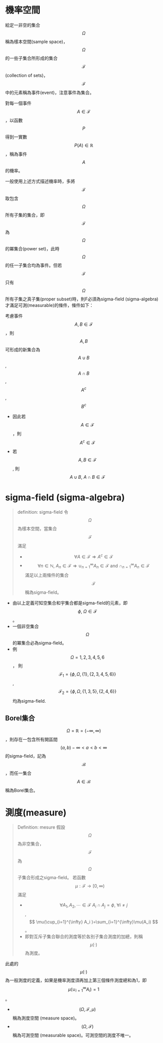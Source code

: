 # 機率空間

給定一非空的集合$$\Omega$$稱為樣本空間\(sample space\)，$$\Omega$$的一些子集合所形成的集合$$\mathcal{F}$$\(collection of sets\)，$$\mathcal{F}$$中的元素稱為事件\(event\)，注意事件為集合。

對每一個事件$$A \in \mathcal{F}$$，以函數$$P$$得到一實數 $$P(A) \in \mathbb{R}$$，稱為事件$$A$$的機率。

一般使用上述方式描述機率時，多將$$\mathcal{F}$$取包含$$\Omega$$所有子集的集合，即$$\mathcal{F}$$為$$\Omega$$的冪集合\(power set\)，此時$$\Omega$$的任一子集合均為事件。但若$$\mathcal{F}$$只有$$\Omega$$所有子集之真子集\(proper subset\)時，則F必須為sigma-field \(sigma-algebra\)才滿足可測\(measurable\)的條件，條件如下：

考慮事件 $$A, B \in \mathcal{F}$$，則$$A,B$$可形成的新集合為$$A \cup B$$, $$A \cap B$$, $$A^c$$, $$B^c$$

* 因此若$$A \in \mathcal{F}$$，則 $$A^c\in \mathcal{F}$$
* 若$$A,B \in \mathcal{F}$$, 則 $$A \cup B,\ A\cap B \in \mathcal{F}$$

# sigma-field \(sigma-algebra\)
> definition: sigma-field
> 令 $$\Omega$$為樣本空間，當集合 $$\mathcal{F}$$滿足
> * $$\forall A \in \mathcal{F} \Rightarrow A^c \in \mathcal{F}$$
> * $$\forall n \in \mathbb{N}, \ A_n \in \mathcal{F} \Rightarrow  \cup_{n=1}^{\infty} A_n \in \mathcal{F}\  \text{and}\ \cap_{n=1}^{\infty}A_n \in \mathcal{F}$$
> 滿足以上兩條件的集合$$\mathcal{F}$$稱為sigma-field。

* 由以上定義可知空集合和宇集合都是sigma-field的元素，即 $$\phi,\ \Omega \in \mathcal{F}$$。
* 一個非空集合$$\Omega$$的冪集合必為sigma-field。
* 例 $$\Omega={1,2,3,4,5,6}$$， 則$$\mathcal{F}_1=\{\phi,\Omega, \{1\}, \{2,3,4,5,6\}\}$$, $$\mathcal{F}_2=\{\phi, \Omega, \{1,3,5\}, \{2,4,6\}\}$$均為sigma-field.

## Borel集合

$$\Omega=\mathbb{R}=(−\infty,\infty)$$，則存在一包含所有開區間$$(a,b) -\infty < a < b < \infty$$的sigma-field，記為$$\mathcal{B}$$，而任一集合$$A \in \mathcal{B}$$稱為Borel集合。

# 測度(measure)
> Definition: mesure
> 假設$$\Omega$$為非空集合，$$\mathcal{F}$$為$$\Omega$$子集合形成之sigma-field。
> 若函數$$\mu:\mathcal{F} \rightarrow [0, \infty)$$ 滿足
> *	$$\forall A_1, A_2, \cdots \in \mathcal{F} \ A_i \cap A_j =\phi,\ \forall i \neq j $$, $$ \mu(\cup_{i=1}^{\infty} A_i )=\sum_{i=1}^{\infty}\mu(A_i) $$。
> * 即對互斥子集合聯合的測度等於各別子集合測度的加總，則稱$$\mu(\cdot)$$為測度。

此處的$$\mu(\cdot)$$為一般測度的定義，如果是機率測度須再加上第三個條件測度總和為1，即 $$ \mu(\cup_{i=1}^{\infty} A_i )=1$$。

* $$(\Omega, \mathcal{F}, \mu)$$稱為測度空間 (measure space)。
* $$(\Omega, \mathcal{F})$$稱為可測空間 (measurable space)。可測空間的測度不唯一。


